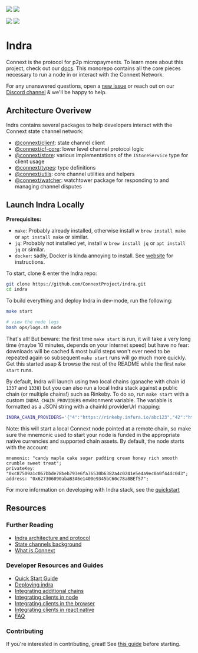 [![](https://github.com/ConnextProject/indra/workflows/CD%20Master/badge.svg)](https://github.com/ConnextProject/indra/actions)
[![](https://github.com/ConnextProject/indra/workflows/CD%20Staging/badge.svg)](https://github.com/ConnextProject/indra/actions)

[![](https://img.shields.io/discord/454734546869551114)](https://discord.gg/m93Sqf4)
[![](https://img.shields.io/twitter/follow/ConnextNetwork?style=social)](https://twitter.com/ConnextNetwork)

# Indra

Connext is the protocol for p2p micropayments. To learn more about this project, check out our [docs](https://docs.connext.network). This monorepo contains all the core pieces necessary to run a node in or interact with the Connext Network.

For any unanswered questions, open a [new issue](https://github.com/ConnextProject/indra/issues/new) or reach out on our [Discord channel](https://discord.gg/SmMSFf) & we'll be happy to help.

## Architecture Overivew

Indra contains several packages to help developers interact with the Connext state channel network:

- [@connext/client](https://docs.connext.network/en/latest/reference/client.html): state channel client
- [@connext/cf-core](https://docs.connext.network/en/latest/reference/cf-core.html): lower level channel protocol logic
- [@connext/store](https://docs.connext.network/en/latest/reference/store.html): various implementations of the `IStoreService` type for client usage
- [@connext/types](https://docs.connext.network/en/latest/reference/types.html): type definitions
- [@connext/utils](https://docs.connext.network/en/latest/reference/utils.html): core channel utilities and helpers
- [@connext/watcher](https://docs.connext.network/en/latest/reference/watcher.html): watchtower package for responding to and managing channel disputes

## Launch Indra Locally

**Prerequisites:**

- `make`: Probably already installed, otherwise install w `brew install make` or `apt install make` or similar.
- `jq`: Probably not installed yet, install w `brew install jq` or `apt install jq` or similar.
- `docker`: sadly, Docker is kinda annoying to install. See [website](https://www.docker.com/) for instructions.

To start, clone & enter the Indra repo:

```bash
git clone https://github.com/ConnextProject/indra.git
cd indra
```

To build everything and deploy Indra in dev-mode, run the following:

```bash
make start

# view the node logs
bash ops/logs.sh node
```

That's all! But beware: the first time `make start` is run, it will take a very long time (maybe 10 minutes, depends on your internet speed) but have no fear: downloads will be cached & most build steps won't ever need to be repeated again so subsequent `make start` runs will go much more quickly. Get this started asap & browse the rest of the README while the first `make start` runs.

By default, Indra will launch using two local chains (ganache with chain id `1337` and `1338`) but you can also run a local Indra stack against a public chain (or multiple chains!) such as Rinkeby. To do so, run `make start` with a custom `INDRA_CHAIN_PROVIDERS` environment variable. The variable is formatted as a JSON string with a chainId:providerUrl mapping:

```bash
INDRA_CHAIN_PROVIDERS='{"4":"https://rinkeby.infura.io/abc123","42":"https://kovan.infura.io/abc123"}' make start
```

Note: this will start a local Connext node pointed at a remote chain, so make sure the mnemonic used to start your node is funded in the appropriate native currencies and supported chain assets. By default, the node starts with the account:

```node
mnemonic: "candy maple cake sugar pudding cream honey rich smooth crumble sweet treat";
privateKey: "0xc87509a1c067bbde78beb793e6fa76530b6382a4c0241e5e4a9ec0a0f44dc0d3";
address: "0x627306090abaB3A6e1400e9345bC60c78a8BEf57";
```

For more information on developing with Indra stack, see the [quickstart](https://docs.connext.network/en/latest/quickstart/introduction.html)

## Resources

### Further Reading

- [Indra architecture and protocol](https://docs.connext.network/en/latest/background/architecture.html)
- [State channels background](https://docs.connext.network/en/latest/quickstart/introduction.html#state-channel-basics)
- [What is Connext](https://docs.connext.network/en/latest/quickstart/introduction.html#what-is-connext)

### Developer Resources and Guides

- [Quick Start Guide](https://docs.connext.network/en/latest/quickstart/introduction.html)
- [Deploying indra](https://docs.connext.network/en/latest/how-to/deploy-indra.html)
- [Integrating additional chains](https://github.com/connext/indra/blob/staging/docs/src/how-to/integrate-chain.md)
- [Integrating clients in node](https://docs.connext.network/en/latest/how-to/integrate-node.html)
- [Integrating clients in the browser](https://docs.connext.network/en/latest/how-to/integrate-browser.html)
- [Integrating clients in react native](https://docs.connext.network/en/latest/how-to/integrate-react-native.html)
- [FAQ](dhttps://docs.connext.network/en/latest/background/faq.html)

### Contributing

If you're interested in contributing, great! See [this guide](https://docs.connext.network/en/latest/contributor/CONTRIBUTING.html) before starting.
